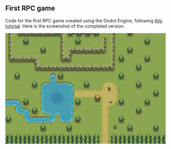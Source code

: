 ## First RPC game

Code for the first RPC game created using the Godot Engine, following [this tutorial](https://www.youtube.com/playlist?list=PL3cGrGHvkwn2NOT1LSwf5d2XZmlc5Bjsn). Here is the screenshot of the completed version.

![screenshot](rpc-000.png)
